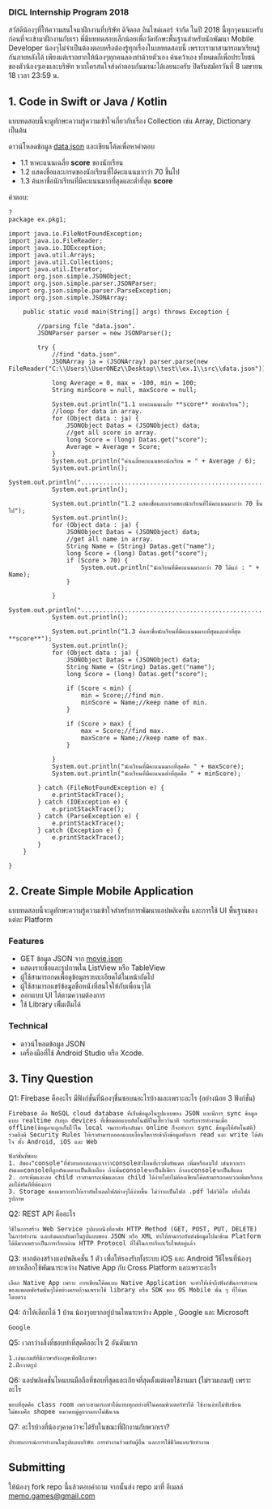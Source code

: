 ### DICL Internship Program 2018

สวัสดีน้องๆที่ให้ความสนใจมาฝึกงานที่บริษัท ดิจิตอล อินไซด์เดอร์ จำกัด ในปี 2018 นี้ทุกๆคนนะครับ ก่อนที่จะเข้ามาฝึกงานกับเรา พี่มีบททดสอบเล็กน้อยเพื่อวัดทักษะพื้นฐานสำหรับนักพัฒนา Mobile Developer น้องๆไม่จำเป็นต้องตอบหรือต้องรู้ทุกเรื่องในบททดสอบนี้ เพราะเรามาสามารถมาเรียนรู้กันภายหลังได้ เพียงแต่เราอยากให้น้องๆทุกคนลองทำด้วยตัวเอง ค้นคว้าเอง ทั้งหมดก็เพื่อประโยชน์ของตัวน้องๆเองและบริษัท หากใครสนใจส่งคำตอบกันมานะได้เลยนะครับ ปิดรับสมัครวันที่ 8 เมษายน 18 เวลา 23:59 น.

## 1. Code in Swift or Java / Kotlin
แบบทดสอบนี้จะดูทักษะความรู้ความเข้าใจเกี่ยวกับเรื่อง Collection เช่น Array, Dictionary เป็นต้น

ดาวน์โหลดข้อมูล [data.json](https://github.com/memogames/dicl-intern-18/blob/master/data.json) และเขียนโค้ดเพื่อหาคำตอบ
- 1.1 หาคะแนนเฉลี่ย **score** ของนักเรียน
- 1.2 แสดงชื่อและเกรดของนักเรียนที่ได้คะแนนมากว่า 70 ขึ้นไป
- 1.3 ค้นหาชื่อนักเรียนที่มีคะแนนมากที่สุดและต่ำที่สุด **score**

คำตอบ:
```
?
package ex.pkg1;

import java.io.FileNotFoundException;
import java.io.FileReader;
import java.io.IOException;
import java.util.Arrays;
import java.util.Collections;
import java.util.Iterator;
import org.json.simple.JSONObject;
import org.json.simple.parser.JSONParser;
import org.json.simple.parser.ParseException;
import org.json.simple.JSONArray;

    public static void main(String[] args) throws Exception {

        //parsing file "data.json".
        JSONParser parser = new JSONParser();

        try {
            //find "data.json".
            JSONArray ja = (JSONArray) parser.parse(new FileReader("C:\\Users\\UserONEz\\Desktop\\test\\ex.1\\src\\data.json"));

            long Average = 0, max = -100, min = 100;
            String minScore = null, maxScore = null;

            System.out.println("1.1 หาคะแนนเฉลี่ย **score** ของนักเรียน");
            //loop for data in array.
            for (Object data : ja) {
                JSONObject Datas = (JSONObject) data;
                //get all score in array.
                long Score = (long) Datas.get("score");
                Average = Average + Score;
            }
            System.out.println("ค่าเฉลี่ยคะแนนของนักเรียน = " + Average / 6);
            System.out.println();
            System.out.println(".......................................................");
            System.out.println();

            System.out.println("1.2 แสดงชื่อและเกรดของนักเรียนที่ได้คะแนนมากว่า 70 ขึ้นไป");
            System.out.println();
            for (Object data : ja) {
                JSONObject Datas = (JSONObject) data;
                //get all name in array.
                String Name = (String) Datas.get("name");
                long Score = (long) Datas.get("score");
                if (Score > 70) {
                    System.out.println("นักเรียนที่มีคะแนนมากกว่า 70 ได้แก่ : " + Name);
                }

            }
            System.out.println("......................................................");
            System.out.println();

            System.out.println("1.3 ค้นหาชื่อนักเรียนที่มีคะแนนมากที่สุดและต่ำที่สุด **score**");
            System.out.println();
            for (Object data : ja) {
                JSONObject Datas = (JSONObject) data;
                String Name = (String) Datas.get("name");
                long Score = (long) Datas.get("score");

                if (Score < min) {
                    min = Score;//find min.
                    minScore = Name;//keep name of min.
                }

                if (Score > max) {
                    max = Score;//find max.
                    maxScore = Name;//keep name of max.
                }

            }
            System.out.println("นักเรียนที่มีคะแนนมากที่สุดคือ " + maxScore);
            System.out.println("นักเรียนที่มีคะแนนต่ำที่สุดคือ " + minScore);

        } catch (FileNotFoundException e) {
            e.printStackTrace();
        } catch (IOException e) {
            e.printStackTrace();
        } catch (ParseException e) {
            e.printStackTrace();
        } catch (Exception e) {
            e.printStackTrace();
        }
    }

}

```

## 2. Create Simple Mobile Application

แบบทดสอบนี้จะดูทักษะความรู้ความเข้าใจสำหรับการพัฒนาแอปพลิเคชั่น และการใช้ UI พื้นฐานของแต่ละ Platform

### Features
- GET ข้อมูล JSON จาก [movie.json](https://github.com/memogames/dicl-intern-18/blob/master/movie.json)
- แสดงรายชื่อและรูปภาพใน ListView หรือ TableView
- ผู้ใช้สามารถกดเพื่อดูข้อมูลรายละเอียดได้ในหน้าถัดไป
- ผู้ใช้สามารถแชร์ข้อมูลชื่อหนังที่สนใจให้กับเพื่อนๆได้
- ออกแบบ UI ได้ตามความต้องการ
- ใช้ Library เพิิ่มเติิมได้

### Technical
- ดาวน์โหลดข้อมูล JSON
- เครื่องมือที่ใช้ Android Studio หรือ Xcode.

## 3. Tiny Question

Q1: Firebase คืออะไร มีฟังก์ชั่นที่น้องๆชื่นชอบนอะไรบ้างและเพราะอะไร (อย่างน้อย 3 ฟังก์ชั่น)

```
Firebase คือ NoSQL cloud database ที่เก็บข้อมูลในรูปแบบของ JSON และมีการ sync ข้อมูลแบบ realtime กับทุก devices ที่เชื่อมต่อแบบอัตโนมัติในเสี้ยววินาที รองรับการทำงานเมื่อ offline(ข้อมูลจะถูกเก็บไว้ใน local จนกระทั่งกลับมา online ก็จะทำการ sync ข้อมูลให้อัตโนมัติ) รวมถึงมี Security Rules ให้เราสามารถออกแบบเงื่อนไขการเข้าถึงข้อมูลทั้งการ read และ write ได้ดังใจ ทั้ง Android, iOS และ Web

ฟังก์ชั่นที่ชอบ
1. สีของ"console"ที่ช่วยบอกสถานะเราว่าconsoleตัวไหนที่เราพึ่งอัพเดต เพิ่มหรือลบไป เช่นหากเราอัพเดตconsoleที่ถูกอัพเดตจะเป็นสีเหลือง ถ้าเพิ่มconsoleจะเป็นสีเขียว ถ้าลบconsoleจะเป็นสีแดง
2. การเพิ่มและลบ child เราสามารถเพิ่มและลบ child ได้ง่ายโดยไม่ต้องเขียนโค้ดสามารถกดบวกเพิ่มหรือกดลบได้ทันทีที่ต้องการ
3. Storage ชอบเพราะทำให้เราอัพโหลดไฟล์ต่างๆได้ง่ายขึ้น ไม่ว่าจะเป็นไฟล์ .pdf ไฟล์วิดิโอ หรือไฟล์รูปภาพ
```

Q2: REST API คืออะไร

```
วิธีในการสร้าง Web Service รูปแบบนึงที่อาศัย HTTP Method (GET, POST, PUT, DELETE) ในการทำงาน และส่งผลกลับมาในรูปแบบของ JSON หรือ XML ทำให้สามารถรับส่งข้อมูลไปมาข้าม Platform ได้ดีมากเพราะเป็นการเรียกผ่าน HTTP Protocol ที่ใช้ในการเรียกเว็บไซต์อยู่แล้ว
```

Q3: หากต้องสร้างแอปพลิเคชั่น 1 ตัว เพื่อให้รองรับทั้งระบบ iOS และ Android วิิธีไหนที่น้องๆอยากเลือกใช้พัฒนาระหว่าง Native App กับ Cross Platform และเพราะอะไร 

```
เลือก Native App เพราะ การเขียนโค้ดแบบ Native Application จะทำให้เข้าถึงฟังก์ชั่นการทำงานของแพลตฟอร์มนั้นๆได้อย่างครบถ้วนเพราะใช้ library หรือ SDK ของ OS Mobile นั้น ๆ ที่ให้มาโดยตรง
```

Q4: ถ้าให้เลือกได้ 1 บ้าน น้องๆอยากอยู่บ้านไหนระหว่าง Apple , Google และ Microsoft

```
Google
```

Q5: เวลาว่างสิ่งที่ชอบทำที่สุดคืออะไร 2 อันดับแรก

```
1.เล่นเกมส์ที่มีภาษาอังกฤษเพื่อฝึกภาษา
2.ฝึกวาดรูป
```

Q6: แอปพลิเคชั่นไหนบนมือถือที่ชอบที่สุดและเกียจที่สุดตั้งแต่เคยใช้งานมา (ไม่รวมเกมส์) เพราะอะไร

```
ชอบที่สุดคือ class room เพราะสามารถทำได้แทบทุกอย่างที่ในคอมพิวเตอร์ทำได้ ใช้งานง่ายไม่ซับซ้อน
ไม่ชอบคือ shopee หมวดหมู่ดูยากแยกไม่ชัดเจน
```

Q7: อะไรบ้างที่น้องๆคาดว่าจะได้รับในขณะที่ฝึกงานกับพวกเรา?

```
ประสบการณ์การทำงานในรูปแบบบริษัท การทำงานร่วมกับผู้อื่น และการใช้ชีวิตแบบวัยทำงาน
```

## Submitting

ให้น้องๆ fork repo นี้แล้วตอบคำถาม จากนั้นส่ง repo มาที่ อีเมลล์ memo.games@gmail.com
